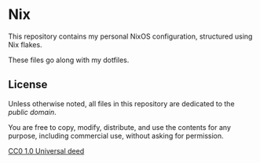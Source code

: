 # Nix

This repository contains my personal NixOS configuration, structured using Nix flakes.

These files go along with my dotfiles.

## License

Unless otherwise noted, all files in this repository are dedicated to the *public domain*.

You are free to copy, modify, distribute, and use the contents for any purpose, including commercial use, without asking for permission.

[CC0 1.0 Universal deed](https://creativecommons.org/publicdomain/zero/1.0/)
